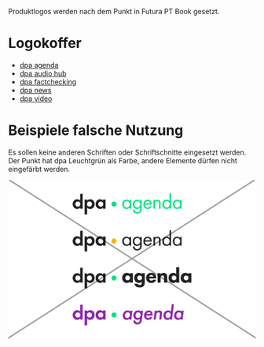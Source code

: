 Produktlogos werden nach dem Punkt in Futura PT Book gesetzt.

# Logokoffer
- [dpa agenda](https://devel-designkit.dpa-id.de/api/v1/tree/Logos/dpa-Produkte/dpa_agenda.zip)
- [dpa audio hub](https://devel-designkit.dpa-id.de/api/v1/tree/Logos/dpa-Produkte/dpa_audiohub.zip)
- [dpa factchecking](https://devel-designkit.dpa-id.de/api/v1/tree/Logos/dpa-Produkte/dpa_factchecking.zip)
- [dpa news](https://devel-designkit.dpa-id.de/api/v1/tree/Logos/dpa-Produkte/dpa_news.zip)
- [dpa video](https://devel-designkit.dpa-id.de/api/v1/tree/Logos/dpa-Produkte/dpa_video.zip)

# Beispiele falsche Nutzung

Es sollen keine anderen Schriften oder Schriftschnitte eingesetzt werden. Der Punkt hat dpa Leuchtgrün als Farbe, andere Elemente dürfen nicht eingefärbt werden.

![Falsche Nutzung](FN.png)